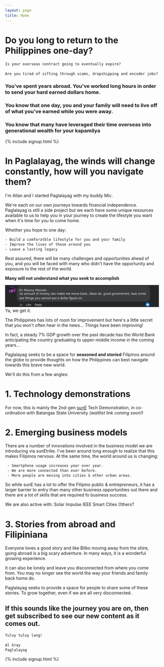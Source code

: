 ```yaml
---
layout: page
title: Home
---
```


# Do you long to return to the Philippines one-day?

    Is your overseas contract going to eventually expire?

    Are you tired of sifting through scams, dropshipping and encoder jobs?

### You’ve spent years abroad.  You've worked long hours in order to send your hard earned dollars home.

### You know that one day, you and your family will need to live off of what you've earned while you were away.

### You know that many have leveraged their time overseas into generational wealth for your kapamilya

{% include signup.html %} 

# In Paglalayag, the winds will change constantly, how will you navigate them?

I'm Allan and I started Paglalayag with my buddy Mic. 

We're each on our own journeys towards financial independence. Paglalayag is still a side project but we each have some unique resources available to us to help you in your journey to create the lifestyle you want when it's time for you to come home. 

Whether you hope to one day:

    - Build a comforatble lifestyle for you and your family
    - Improve the lives of those around you
    - Leave a lasting legacy

Rest assured, there will be many challenges and opportunities ahead of you, and you will be faced with many who didn't have the opportunity and exposure to the rest of the world. 

**Many will not understand what you seek to accomplish**

![Dr Manny](assets/img/home/dr-manny.png)
Ya, we get it.

The Philippines has lots of room for improvement but here's a little secret that you won't often hear in the news… Things have been improving!

In fact, a steady 7% GDP growth over the past decade has the World Bank anticipating the country graduating to upper-middle income in the coming years…

Paglalayag seeks to be a space for **seasoned and storied** Filipinos around the globe to provide thoughts on how the Philippines can best navigate towards this brave new world. 

We'll do this from a few angles:

# 1. Technology demonstrations
 For now, this is mainly the 2nd-gen [sunE](www.sunEtrike.com) Tech Demonstration, in co-ordination with Batangas State University *(waitlist link coming soon!)*

# 2. Emerging business models
 There are a number of innovations involved in the business model we are introducing via sunEtrike.  I've been around long enough to realize that this makes Filipinos nervous.
 At the same time, the world around us is changing:
 
     - Smartphone usage increases year over year.
     - We are more connected than ever before.
     - More people are moving into cities & other urban areas.

 So while sunE has a lot to offer the Filipino public & entrepreneurs, it has a larger barrier to entry than many other business opportunities out there and there are a lot of skills that are required fo business success.

 We are also active with:
     Solar Impulse
     IEEE Smart Cities
     Others?

# 3. Stories from abroad and Filipiniana
 Everyone loves a good story and like Bilbo moving away from the shire, going abroad is a big scary adventure. In many ways, it is a wonderful growing experience.

 It can also be lonely and leave you disconnected from where you come from.  You may no longer see the world the way your friends and family back home do.
 
 Paglalayag seeks to provide a space for people to share some of these stories. To grow together, even if we are all very disconnected.

## If this sounds like the journey you are on, then get subscribed to see our new content as it comes out.

    Tuloy tuloy lang!

    Al Gray
    Paglalayag

{% include signup.html %} 
